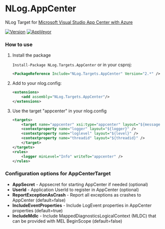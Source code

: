 # NLog.AppCenter
NLog Target for [Microsoft Visual Studio App Center with Azure](https://azure.microsoft.com/services/app-center/)

[![Version](https://badge.fury.io/nu/NLog.Targets.AppCenter.svg)](https://www.nuget.org/packages/NLog.Targets.AppCenter)
[![AppVeyor](https://img.shields.io/appveyor/ci/nlog/nlog-azureappcenter/master.svg)](https://ci.appveyor.com/project/nlog/nlog-azureappcenter/branch/master)

### How to use

1) Install the package

    `Install-Package NLog.Targets.AppCenter` or in your csproj:

    ```xml
    <PackageReference Include="NLog.Targets.AppCenter" Version="2.*" />
    ```

2) Add to your nlog.config:

    ```xml
    <extensions>
        <add assembly="NLog.Targets.AppCenter"/>
    </extensions>
    ```

3) Use the target "appcenter" in your nlog.config

    ```xml
    <targets>
        <target name="appcenter" xsi:type="appcenter" layout="${message}" reportExceptionAsCrash="true">
		<contextproperty name="logger" layout="${logger}" />
		<contextproperty name="loglevel" layout="${level}" />
		<contextproperty name="threadid" layout="${threadid}" />
        </target>
    </targets>
    <rules>
        <logger minLevel="Info" writeTo="appcenter" />
    </rules>
    ```

### Configuration options for AppCenterTarget

- **AppSecret** - Appsecret for starting AppCenter if needed (optional)
- **UserId** - Application UserId to register in AppCenter (optional)
- **ReportExceptionAsCrash** - Report all exceptions as crashes to AppCenter (default=false)
- **IncludeEventProperties** - Include LogEvent properties in AppCenter properties (default=true)
- **IncludeMdlc** - Include MappedDiagnosticsLogicalContext (MLDC) that can be provided with MEL BeginScope (default=false)

